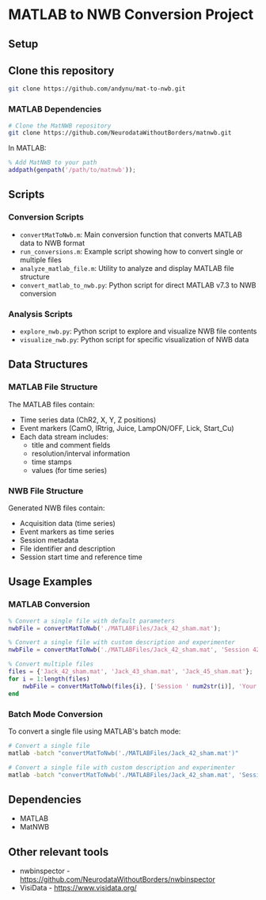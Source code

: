 # MATLAB to NWB Conversion Project

## Setup

## Clone this repository
```bash
git clone https://github.com/andynu/mat-to-nwb.git
```

### MATLAB Dependencies
```bash
# Clone the MatNWB repository
git clone https://github.com/NeurodataWithoutBorders/matnwb.git
```

In MATLAB:
```matlab
% Add MatNWB to your path
addpath(genpath('/path/to/matnwb'));
```

## Scripts

### Conversion Scripts
- `convertMatToNwb.m`: Main conversion function that converts MATLAB data to NWB format
- `run_conversions.m`: Example script showing how to convert single or multiple files
- `analyze_matlab_file.m`: Utility to analyze and display MATLAB file structure
- `convert_matlab_to_nwb.py`: Python script for direct MATLAB v7.3 to NWB conversion

### Analysis Scripts
- `explore_nwb.py`: Python script to explore and visualize NWB file contents
- `visualize_nwb.py`: Python script for specific visualization of NWB data

## Data Structures

### MATLAB File Structure
The MATLAB files contain:
- Time series data (ChR2, X, Y, Z positions)
- Event markers (CamO, IRtrig, Juice, LampON/OFF, Lick, Start_Cu)
- Each data stream includes:
  - title and comment fields
  - resolution/interval information
  - time stamps
  - values (for time series)

### NWB File Structure
Generated NWB files contain:
- Acquisition data (time series)
- Event markers as time series
- Session metadata
- File identifier and description
- Session start time and reference time

## Usage Examples

### MATLAB Conversion
```matlab
% Convert a single file with default parameters
nwbFile = convertMatToNwb('./MATLABFiles/Jack_42_sham.mat');

% Convert a single file with custom description and experimenter
nwbFile = convertMatToNwb('./MATLABFiles/Jack_42_sham.mat', 'Session 42', 'Your name');

% Convert multiple files
files = {'Jack_42_sham.mat', 'Jack_43_sham.mat', 'Jack_45_sham.mat'};
for i = 1:length(files)
    nwbFile = convertMatToNwb(files{i}, ['Session ' num2str(i)], 'Your name');
end
```

### Batch Mode Conversion
To convert a single file using MATLAB's batch mode:
```bash
# Convert a single file
matlab -batch "convertMatToNwb('./MATLABFiles/Jack_42_sham.mat')"

# Convert a single file with custom description and experimenter
matlab -batch "convertMatToNwb('./MATLABFiles/Jack_42_sham.mat', 'Session 42', 'Your name')"
```

## Dependencies
- MATLAB
- MatNWB

## Other relevant tools
- nwbinspector - https://github.com/NeurodataWithoutBorders/nwbinspector
- VisiData - https://www.visidata.org/
